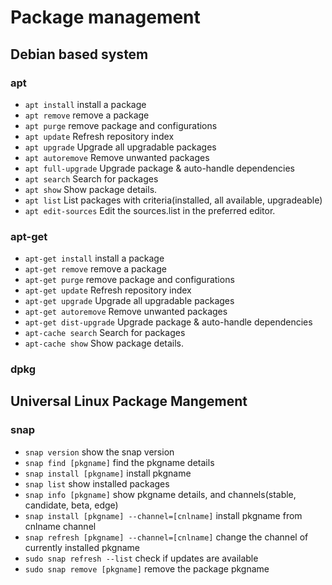 # Package management

## Debian based system

### apt

* `apt install` install a package
* `apt remove` remove a package
* `apt purge` remove package and configurations
* `apt update` Refresh repository index
* `apt upgrade` Upgrade all upgradable packages
* `apt autoremove` Remove unwanted packages
* `apt full-upgrade` Upgrade package & auto-handle dependencies
* `apt search` Search for packages
* `apt show` Show package details.
* `apt list` List packages with criteria(installed, all available, upgradeable)
* `apt edit-sources` Edit the sources.list in the preferred editor.

### apt-get

* `apt-get install` install a package
* `apt-get remove` remove a package
* `apt-get purge` remove package and configurations
* `apt-get update` Refresh repository index
* `apt-get upgrade` Upgrade all upgradable packages
* `apt-get autoremove` Remove unwanted packages
* `apt-get dist-upgrade` Upgrade package & auto-handle dependencies
* `apt-cache search` Search for packages
* `apt-cache show` Show package details.

### dpkg

## Universal Linux Package Mangement

### snap

* `snap version` show the snap version
* `snap find [pkgname]` find the pkgname details
* `snap install [pkgname]` install pkgname
* `snap list` show installed packages
* `snap info [pkgname]` show pkgname details, and channels(stable, candidate, beta, edge)
* `snap install [pkgname] --channel=[cnlname]` install pkgname from cnlname channel
* `snap refresh [pkgname] --channel=[cnlname]` change the channel of currently installed pkgname
* `sudo snap refresh --list` check if updates are available
* `sudo snap remove [pkgname]` remove the package pkgname